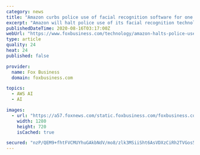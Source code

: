 ```yaml
---
category: news
title: "Amazon curbs police use of facial recognition software for one year"
excerpt: "Amazon will halt police use of its facial recognition technology, Amazon Rekognition, for one year, it announced in a blog post Wednesday. Continue Reading Below \"We’ve advocated that ..."
publishedDateTime: 2020-08-16T03:17:00Z
webUrl: "https://www.foxbusiness.com/technology/amazon-halts-police-use-of-facial-recognition-software-for-one-year"
type: article
quality: 24
heat: 24
published: false

provider:
  name: Fox Business
  domain: foxbusiness.com

topics:
  - AWS AI
  - AI

images:
  - url: "https://a57.foxnews.com/static.foxbusiness.com/foxbusiness.com/content/uploads/2018/05/0/0/Amazon-Rekognition-technology.jpg?ve=1&tl=1"
    width: 1280
    height: 720
    isCached: true

secured: "nzP/QEM9+fhtFVCMUYhuGAkbNdV/mo8/zlk3MSiiSht6AsVDXzCiRh2TVGos54B35XHYkQ91m0Un5ZuQcszergbuHAMHpx+8wpDVzonzfOLVlc2nwodJ5KttjHxaJDr/5HRo8g3EldSsSXgWNmsAZbYIlFK94TMltVqOr5aoKzMX2d/ILFdzD/QSGwnGksDoO7Tf+8p6rst7rJqDsE+9mvwXXzBU4ik0sSvRqA4wYnTrkf0Wgl5Ujtx7qJpani4ck8JwxCv8GGsQw9FSFatgIYer/BVbjtY+EoOAU4j0YD5BE3nGDJXcK9dfa/mESxvyXCFzj04l2Jm9Sqn5fkTe7g==;OoJ8M/Gt2qhIqlUGTypc8g=="
---
```


